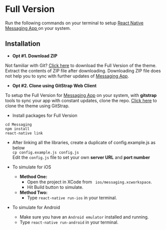 # Full Version

Run the following commands on your terminal to setup [React Native Messaging App ](http://market.nativebase.io/view/react-native-messaging-app-with-backend) on your system.


## Installation

* **Opt #1. Download ZIP**

Not familiar with Git?
[Click here](http://gitstrap.com/strapmobile/MessagingApp-with-backend-integration/repository/archive.zip) to download the Full Version of the theme.
Extract the contents of ZIP file after downloading.
Downloading ZIP file does not help you to sync with further updates of [Messaging App](http://market.nativebase.io/view/react-native-messaging-app-with-backend).

* **Opt #2. Clone using GitStrap Web Client**

To setup the Full Version for [Messaging App](http://market.nativebase.io/view/react-native-messaging-app-with-backend) on your system, with **gitstrap** tools to sync your app with constant updates, clone the repo.
[Click here](./gitstrap-tools.md) to clone the theme using GitStrap.

* Install packages for Full Version
```
cd Messaging
npm install
react-native link
```
* After linking all the libraries, create a duplicate of config.example.js as below <br/>
``` cp config.example.js config.js ``` <br/>
Edit the ```config.js``` file to set your own **server URL** and **port number**

* To simulate for iOS
  * **Method One:**
    * Open the project in XCode from ``` ios/messaging.xcworkspace```.
    * Hit Build button to simulate.
  * **Method Two:**
    * Type ``` react-native run-ios ``` in your terminal.

* To simulate for Android
  * Make sure you have an ``` Android emulator ``` installed and running.
  * Type ``` react-native run-android ``` in your terminal.
